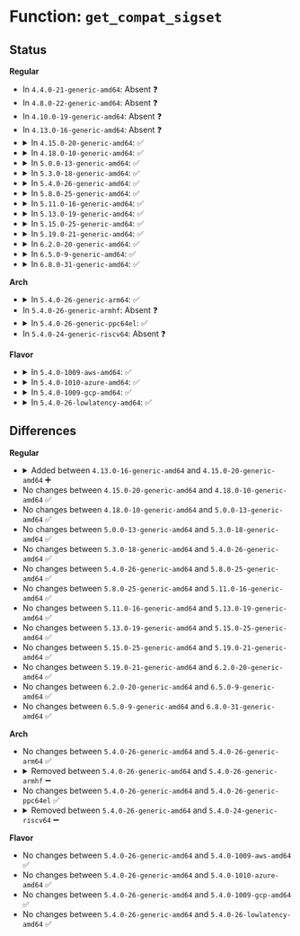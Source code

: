 # Function: <code>get_compat_sigset</code>

## Status
<b>Regular</b>
<ul>
<li>
In <code>4.4.0-21-generic-amd64</code>: Absent ❓
</li>
<li>
In <code>4.8.0-22-generic-amd64</code>: Absent ❓
</li>
<li>
In <code>4.10.0-19-generic-amd64</code>: Absent ❓
</li>
<li>
In <code>4.13.0-16-generic-amd64</code>: Absent ❓
</li>
<li>
<details>
<summary>In <code>4.15.0-20-generic-amd64</code>: ✅</summary>

```c
int get_compat_sigset(sigset_t * set, const compat_sigset_t * compat)
```

```json
{
  "name": "get_compat_sigset",
  "collision_type": "Unique Global",
  "inline_type": "No",
  "funcs": [
    {
      "addr": 18446744071580072736,
      "name": "get_compat_sigset",
      "external": true,
      "loc": "kernel/compat.c:471",
      "file": "kernel/compat.c",
      "inline": "seen, unknown",
      "caller_inline": [],
      "caller_func": [
        "kernel/signal.c:compat_SyS_rt_sigsuspend",
        "kernel/signal.c:compat_SyS_rt_sigaction",
        "kernel/signal.c:C_SYSC_rt_sigtimedwait",
        "kernel/signal.c:compat_SyS_rt_sigprocmask",
        "fs/select.c:compat_SyS_ppoll",
        "fs/select.c:compat_SyS_pselect6",
        "fs/eventpoll.c:compat_SyS_epoll_pwait",
        "fs/signalfd.c:compat_SyS_signalfd"
      ]
    }
  ],
  "symbols": [
    {
      "addr": 18446744071580072736,
      "name": "get_compat_sigset",
      "section": ".text",
      "bind": "STB_GLOBAL",
      "size": 32
    }
  ]
}
```
</details>
</li>
<li>
<details>
<summary>In <code>4.18.0-10-generic-amd64</code>: ✅</summary>

```c
int get_compat_sigset(sigset_t * set, const compat_sigset_t * compat)
```

```json
{
  "name": "get_compat_sigset",
  "collision_type": "Unique Global",
  "inline_type": "No",
  "funcs": [
    {
      "addr": 18446744071580132176,
      "name": "get_compat_sigset",
      "external": true,
      "loc": "kernel/compat.c:436",
      "file": "kernel/compat.c",
      "inline": "seen, unknown",
      "caller_inline": [],
      "caller_func": [
        "kernel/signal.c:__x32_compat_sys_rt_sigsuspend",
        "kernel/signal.c:__ia32_compat_sys_rt_sigsuspend",
        "kernel/signal.c:__x32_compat_sys_rt_sigaction",
        "kernel/signal.c:__ia32_compat_sys_rt_sigaction",
        "kernel/signal.c:__do_compat_sys_rt_sigtimedwait",
        "kernel/signal.c:__x32_compat_sys_rt_sigprocmask",
        "kernel/signal.c:__ia32_compat_sys_rt_sigprocmask",
        "fs/select.c:__x32_compat_sys_ppoll",
        "fs/select.c:__ia32_compat_sys_ppoll",
        "fs/select.c:do_compat_pselect",
        "fs/eventpoll.c:__x32_compat_sys_epoll_pwait",
        "fs/eventpoll.c:__ia32_compat_sys_epoll_pwait",
        "fs/signalfd.c:do_compat_signalfd4",
        "fs/aio.c:__x32_compat_sys_io_pgetevents",
        "fs/aio.c:__ia32_compat_sys_io_pgetevents"
      ]
    }
  ],
  "symbols": [
    {
      "addr": 18446744071580132176,
      "name": "get_compat_sigset",
      "section": ".text",
      "bind": "STB_GLOBAL",
      "size": 32
    }
  ]
}
```
</details>
</li>
<li>
<details>
<summary>In <code>5.0.0-13-generic-amd64</code>: ✅</summary>

```c
int get_compat_sigset(sigset_t * set, const compat_sigset_t * compat)
```

```json
{
  "name": "get_compat_sigset",
  "collision_type": "Unique Global",
  "inline_type": "No",
  "funcs": [
    {
      "addr": 18446744071580179488,
      "name": "get_compat_sigset",
      "external": true,
      "loc": "kernel/compat.c:405",
      "file": "kernel/compat.c",
      "inline": "seen, unknown",
      "caller_inline": [],
      "caller_func": [
        "kernel/signal.c:__x32_compat_sys_rt_sigsuspend",
        "kernel/signal.c:__ia32_compat_sys_rt_sigsuspend",
        "kernel/signal.c:__x32_compat_sys_rt_sigaction",
        "kernel/signal.c:__ia32_compat_sys_rt_sigaction",
        "kernel/signal.c:__x32_compat_sys_rt_sigtimedwait",
        "kernel/signal.c:__ia32_compat_sys_rt_sigtimedwait",
        "kernel/signal.c:__x32_compat_sys_rt_sigtimedwait_time64",
        "kernel/signal.c:__ia32_compat_sys_rt_sigtimedwait_time64",
        "kernel/signal.c:__x32_compat_sys_rt_sigprocmask",
        "kernel/signal.c:__ia32_compat_sys_rt_sigprocmask",
        "kernel/signal.c:set_compat_user_sigmask",
        "fs/signalfd.c:do_compat_signalfd4"
      ]
    }
  ],
  "symbols": [
    {
      "addr": 18446744071580179488,
      "name": "get_compat_sigset",
      "section": ".text",
      "bind": "STB_GLOBAL",
      "size": 32
    }
  ]
}
```
</details>
</li>
<li>
<details>
<summary>In <code>5.3.0-18-generic-amd64</code>: ✅</summary>

```c
int get_compat_sigset(sigset_t * set, const compat_sigset_t * compat)
```

```json
{
  "name": "get_compat_sigset",
  "collision_type": "Unique Global",
  "inline_type": "No",
  "funcs": [
    {
      "addr": 18446744071580225504,
      "name": "get_compat_sigset",
      "external": true,
      "loc": "kernel/compat.c:338",
      "file": "kernel/compat.c",
      "inline": "seen, unknown",
      "caller_inline": [],
      "caller_func": [
        "kernel/signal.c:__x32_compat_sys_rt_sigsuspend",
        "kernel/signal.c:__ia32_compat_sys_rt_sigsuspend",
        "kernel/signal.c:__x32_compat_sys_rt_sigaction",
        "kernel/signal.c:__ia32_compat_sys_rt_sigaction",
        "kernel/signal.c:__x32_compat_sys_rt_sigtimedwait_time32",
        "kernel/signal.c:__ia32_compat_sys_rt_sigtimedwait_time32",
        "kernel/signal.c:__x32_compat_sys_rt_sigtimedwait_time64",
        "kernel/signal.c:__ia32_compat_sys_rt_sigtimedwait_time64",
        "kernel/signal.c:__x32_compat_sys_rt_sigprocmask",
        "kernel/signal.c:__ia32_compat_sys_rt_sigprocmask",
        "kernel/signal.c:set_compat_user_sigmask",
        "fs/signalfd.c:do_compat_signalfd4"
      ]
    }
  ],
  "symbols": [
    {
      "addr": 18446744071580225504,
      "name": "get_compat_sigset",
      "section": ".text",
      "bind": "STB_GLOBAL",
      "size": 32
    }
  ]
}
```
</details>
</li>
<li>
<details>
<summary>In <code>5.4.0-26-generic-amd64</code>: ✅</summary>

```c
int get_compat_sigset(sigset_t * set, const compat_sigset_t * compat)
```

```json
{
  "name": "get_compat_sigset",
  "collision_type": "Unique Global",
  "inline_type": "No",
  "funcs": [
    {
      "addr": 18446744071580273744,
      "name": "get_compat_sigset",
      "external": true,
      "loc": "kernel/compat.c:338",
      "file": "kernel/compat.c",
      "inline": "seen, unknown",
      "caller_inline": [],
      "caller_func": [
        "kernel/signal.c:__x32_compat_sys_rt_sigsuspend",
        "kernel/signal.c:__ia32_compat_sys_rt_sigsuspend",
        "kernel/signal.c:__x32_compat_sys_rt_sigaction",
        "kernel/signal.c:__ia32_compat_sys_rt_sigaction",
        "kernel/signal.c:__x32_compat_sys_rt_sigtimedwait_time32",
        "kernel/signal.c:__ia32_compat_sys_rt_sigtimedwait_time32",
        "kernel/signal.c:__x32_compat_sys_rt_sigtimedwait_time64",
        "kernel/signal.c:__ia32_compat_sys_rt_sigtimedwait_time64",
        "kernel/signal.c:__x32_compat_sys_rt_sigprocmask",
        "kernel/signal.c:__ia32_compat_sys_rt_sigprocmask",
        "kernel/signal.c:set_compat_user_sigmask",
        "fs/signalfd.c:do_compat_signalfd4"
      ]
    }
  ],
  "symbols": [
    {
      "addr": 18446744071580273744,
      "name": "get_compat_sigset",
      "section": ".text",
      "bind": "STB_GLOBAL",
      "size": 32
    }
  ]
}
```
</details>
</li>
<li>
<details>
<summary>In <code>5.8.0-25-generic-amd64</code>: ✅</summary>

```c
int get_compat_sigset(sigset_t * set, const compat_sigset_t * compat)
```

```json
{
  "name": "get_compat_sigset",
  "collision_type": "Unique Global",
  "inline_type": "No",
  "funcs": [
    {
      "addr": 18446744071580342864,
      "name": "get_compat_sigset",
      "external": true,
      "loc": "kernel/compat.c:250",
      "file": "kernel/compat.c",
      "inline": "seen, unknown",
      "caller_inline": [],
      "caller_func": [
        "kernel/signal.c:__x32_compat_sys_rt_sigsuspend",
        "kernel/signal.c:__ia32_compat_sys_rt_sigsuspend",
        "kernel/signal.c:__x32_compat_sys_rt_sigaction",
        "kernel/signal.c:__ia32_compat_sys_rt_sigaction",
        "kernel/signal.c:__x32_compat_sys_rt_sigtimedwait_time32",
        "kernel/signal.c:__ia32_compat_sys_rt_sigtimedwait_time32",
        "kernel/signal.c:__x32_compat_sys_rt_sigtimedwait_time64",
        "kernel/signal.c:__ia32_compat_sys_rt_sigtimedwait_time64",
        "kernel/signal.c:__x32_compat_sys_rt_sigprocmask",
        "kernel/signal.c:__ia32_compat_sys_rt_sigprocmask",
        "kernel/signal.c:set_compat_user_sigmask",
        "fs/signalfd.c:__x32_compat_sys_signalfd",
        "fs/signalfd.c:__ia32_compat_sys_signalfd",
        "fs/signalfd.c:__x32_compat_sys_signalfd4",
        "fs/signalfd.c:__ia32_compat_sys_signalfd4"
      ]
    }
  ],
  "symbols": [
    {
      "addr": 18446744071580342864,
      "name": "get_compat_sigset",
      "section": ".text",
      "bind": "STB_GLOBAL",
      "size": 32
    }
  ]
}
```
</details>
</li>
<li>
<details>
<summary>In <code>5.11.0-16-generic-amd64</code>: ✅</summary>

```c
int get_compat_sigset(sigset_t * set, const compat_sigset_t * compat)
```

```json
{
  "name": "get_compat_sigset",
  "collision_type": "Unique Global",
  "inline_type": "No",
  "funcs": [
    {
      "addr": 18446744071580327984,
      "name": "get_compat_sigset",
      "external": true,
      "loc": "kernel/compat.c:250",
      "file": "kernel/compat.c",
      "inline": "seen, unknown",
      "caller_inline": [],
      "caller_func": [
        "kernel/signal.c:__x32_compat_sys_rt_sigsuspend",
        "kernel/signal.c:__ia32_compat_sys_rt_sigsuspend",
        "kernel/signal.c:__do_compat_sys_rt_sigaction",
        "kernel/signal.c:__x32_compat_sys_rt_sigtimedwait_time32",
        "kernel/signal.c:__ia32_compat_sys_rt_sigtimedwait_time32",
        "kernel/signal.c:__x32_compat_sys_rt_sigtimedwait_time64",
        "kernel/signal.c:__ia32_compat_sys_rt_sigtimedwait_time64",
        "kernel/signal.c:__x32_compat_sys_rt_sigprocmask",
        "kernel/signal.c:__ia32_compat_sys_rt_sigprocmask",
        "kernel/signal.c:set_compat_user_sigmask",
        "fs/signalfd.c:__x32_compat_sys_signalfd",
        "fs/signalfd.c:__ia32_compat_sys_signalfd",
        "fs/signalfd.c:__x32_compat_sys_signalfd4",
        "fs/signalfd.c:__ia32_compat_sys_signalfd4"
      ]
    }
  ],
  "symbols": [
    {
      "addr": 18446744071580327984,
      "name": "get_compat_sigset",
      "section": ".text",
      "bind": "STB_GLOBAL",
      "size": 32
    }
  ]
}
```
</details>
</li>
<li>
<details>
<summary>In <code>5.13.0-19-generic-amd64</code>: ✅</summary>

```c
int get_compat_sigset(sigset_t * set, const compat_sigset_t * compat)
```

```json
{
  "name": "get_compat_sigset",
  "collision_type": "Unique Global",
  "inline_type": "No",
  "funcs": [
    {
      "addr": 18446744071580331280,
      "name": "get_compat_sigset",
      "external": true,
      "loc": "kernel/compat.c:250",
      "file": "kernel/compat.c",
      "inline": "seen, unknown",
      "caller_inline": [],
      "caller_func": [
        "kernel/signal.c:__x32_compat_sys_rt_sigsuspend",
        "kernel/signal.c:__ia32_compat_sys_rt_sigsuspend",
        "kernel/signal.c:__do_compat_sys_rt_sigaction",
        "kernel/signal.c:__x32_compat_sys_rt_sigtimedwait_time32",
        "kernel/signal.c:__ia32_compat_sys_rt_sigtimedwait_time32",
        "kernel/signal.c:__x32_compat_sys_rt_sigtimedwait_time64",
        "kernel/signal.c:__ia32_compat_sys_rt_sigtimedwait_time64",
        "kernel/signal.c:__x32_compat_sys_rt_sigprocmask",
        "kernel/signal.c:__ia32_compat_sys_rt_sigprocmask",
        "kernel/signal.c:set_compat_user_sigmask",
        "fs/signalfd.c:__x32_compat_sys_signalfd",
        "fs/signalfd.c:__ia32_compat_sys_signalfd",
        "fs/signalfd.c:__x32_compat_sys_signalfd4",
        "fs/signalfd.c:__ia32_compat_sys_signalfd4"
      ]
    }
  ],
  "symbols": [
    {
      "addr": 18446744071580331280,
      "name": "get_compat_sigset",
      "section": ".text",
      "bind": "STB_GLOBAL",
      "size": 29
    }
  ]
}
```
</details>
</li>
<li>
<details>
<summary>In <code>5.15.0-25-generic-amd64</code>: ✅</summary>

```c
int get_compat_sigset(sigset_t * set, const compat_sigset_t * compat)
```

```json
{
  "name": "get_compat_sigset",
  "collision_type": "Unique Global",
  "inline_type": "No",
  "funcs": [
    {
      "addr": 18446744071580486000,
      "name": "get_compat_sigset",
      "external": true,
      "loc": "kernel/compat.c:250",
      "file": "kernel/compat.c",
      "inline": "seen, unknown",
      "caller_inline": [],
      "caller_func": [
        "kernel/signal.c:__x64_compat_sys_rt_sigsuspend",
        "kernel/signal.c:__ia32_compat_sys_rt_sigsuspend",
        "kernel/signal.c:__x64_compat_sys_rt_sigaction",
        "kernel/signal.c:__ia32_compat_sys_rt_sigaction",
        "kernel/signal.c:__x64_compat_sys_rt_sigtimedwait_time32",
        "kernel/signal.c:__ia32_compat_sys_rt_sigtimedwait_time32",
        "kernel/signal.c:__x64_compat_sys_rt_sigtimedwait_time64",
        "kernel/signal.c:__ia32_compat_sys_rt_sigtimedwait_time64",
        "kernel/signal.c:__x64_compat_sys_rt_sigprocmask",
        "kernel/signal.c:__ia32_compat_sys_rt_sigprocmask",
        "kernel/signal.c:set_compat_user_sigmask",
        "fs/signalfd.c:__x64_compat_sys_signalfd",
        "fs/signalfd.c:__ia32_compat_sys_signalfd",
        "fs/signalfd.c:__x64_compat_sys_signalfd4",
        "fs/signalfd.c:__ia32_compat_sys_signalfd4"
      ]
    }
  ],
  "symbols": [
    {
      "addr": 18446744071580486000,
      "name": "get_compat_sigset",
      "section": ".text",
      "bind": "STB_GLOBAL",
      "size": 29
    }
  ]
}
```
</details>
</li>
<li>
<details>
<summary>In <code>5.19.0-21-generic-amd64</code>: ✅</summary>

```c
int get_compat_sigset(sigset_t * set, const compat_sigset_t * compat)
```

```json
{
  "name": "get_compat_sigset",
  "collision_type": "Unique Global",
  "inline_type": "No",
  "funcs": [
    {
      "addr": 18446744071580680800,
      "name": "get_compat_sigset",
      "external": true,
      "loc": "kernel/compat.c:250",
      "file": "kernel/compat.c",
      "inline": "seen, unknown",
      "caller_inline": [],
      "caller_func": [
        "kernel/signal.c:__ia32_compat_sys_rt_sigsuspend",
        "kernel/signal.c:__ia32_compat_sys_rt_sigaction",
        "kernel/signal.c:__ia32_compat_sys_rt_sigtimedwait_time32",
        "kernel/signal.c:__ia32_compat_sys_rt_sigtimedwait_time64",
        "kernel/signal.c:__ia32_compat_sys_rt_sigprocmask",
        "kernel/signal.c:set_compat_user_sigmask",
        "fs/signalfd.c:__ia32_compat_sys_signalfd",
        "fs/signalfd.c:__ia32_compat_sys_signalfd4"
      ]
    }
  ],
  "symbols": [
    {
      "addr": 18446744071580680800,
      "name": "get_compat_sigset",
      "section": ".text",
      "bind": "STB_GLOBAL",
      "size": 39
    }
  ]
}
```
</details>
</li>
<li>
<details>
<summary>In <code>6.2.0-20-generic-amd64</code>: ✅</summary>

```c
int get_compat_sigset(sigset_t * set, const compat_sigset_t * compat)
```

```json
{
  "name": "get_compat_sigset",
  "collision_type": "Unique Global",
  "inline_type": "No",
  "funcs": [
    {
      "addr": 18446744071580951808,
      "name": "get_compat_sigset",
      "external": true,
      "loc": "kernel/compat.c:250",
      "file": "kernel/compat.c",
      "inline": "seen, unknown",
      "caller_inline": [],
      "caller_func": [
        "kernel/signal.c:__ia32_compat_sys_rt_sigsuspend",
        "kernel/signal.c:__ia32_compat_sys_rt_sigaction",
        "kernel/signal.c:__ia32_compat_sys_rt_sigtimedwait_time32",
        "kernel/signal.c:__ia32_compat_sys_rt_sigtimedwait_time64",
        "kernel/signal.c:__ia32_compat_sys_rt_sigprocmask",
        "kernel/signal.c:set_compat_user_sigmask",
        "fs/signalfd.c:__ia32_compat_sys_signalfd",
        "fs/signalfd.c:__ia32_compat_sys_signalfd4"
      ]
    }
  ],
  "symbols": [
    {
      "addr": 18446744071580951808,
      "name": "get_compat_sigset",
      "section": ".text",
      "bind": "STB_GLOBAL",
      "size": 39
    }
  ]
}
```
</details>
</li>
<li>
<details>
<summary>In <code>6.5.0-9-generic-amd64</code>: ✅</summary>

```c
int get_compat_sigset(sigset_t * set, const compat_sigset_t * compat)
```

```json
{
  "name": "get_compat_sigset",
  "collision_type": "Unique Global",
  "inline_type": "No",
  "funcs": [
    {
      "addr": 18446744071581038816,
      "name": "get_compat_sigset",
      "external": true,
      "loc": "kernel/compat.c:250",
      "file": "kernel/compat.c",
      "inline": "seen, unknown",
      "caller_inline": [],
      "caller_func": [
        "kernel/signal.c:__ia32_compat_sys_rt_sigsuspend",
        "kernel/signal.c:__ia32_compat_sys_rt_sigaction",
        "kernel/signal.c:__ia32_compat_sys_rt_sigtimedwait_time32",
        "kernel/signal.c:__ia32_compat_sys_rt_sigtimedwait_time64",
        "kernel/signal.c:__ia32_compat_sys_rt_sigprocmask",
        "kernel/signal.c:set_compat_user_sigmask",
        "fs/signalfd.c:__ia32_compat_sys_signalfd",
        "fs/signalfd.c:__ia32_compat_sys_signalfd4"
      ]
    }
  ],
  "symbols": [
    {
      "addr": 18446744071581038816,
      "name": "get_compat_sigset",
      "section": ".text",
      "bind": "STB_GLOBAL",
      "size": 39
    }
  ]
}
```
</details>
</li>
<li>
<details>
<summary>In <code>6.8.0-31-generic-amd64</code>: ✅</summary>

```c
int get_compat_sigset(sigset_t * set, const compat_sigset_t * compat)
```

```json
{
  "name": "get_compat_sigset",
  "collision_type": "Unique Global",
  "inline_type": "No",
  "funcs": [
    {
      "addr": 18446744071581136032,
      "name": "get_compat_sigset",
      "external": true,
      "loc": "kernel/compat.c:250",
      "file": "kernel/compat.c",
      "inline": "seen, unknown",
      "caller_inline": [],
      "caller_func": [
        "kernel/signal.c:__ia32_compat_sys_rt_sigsuspend",
        "kernel/signal.c:__ia32_compat_sys_rt_sigaction",
        "kernel/signal.c:__ia32_compat_sys_rt_sigtimedwait_time32",
        "kernel/signal.c:__ia32_compat_sys_rt_sigtimedwait_time64",
        "kernel/signal.c:__ia32_compat_sys_rt_sigprocmask",
        "kernel/signal.c:set_compat_user_sigmask",
        "fs/signalfd.c:__ia32_compat_sys_signalfd",
        "fs/signalfd.c:__ia32_compat_sys_signalfd4"
      ]
    }
  ],
  "symbols": [
    {
      "addr": 18446744071581136032,
      "name": "get_compat_sigset",
      "section": ".text",
      "bind": "STB_GLOBAL",
      "size": 39
    }
  ]
}
```
</details>
</li>
</ul>
<b>Arch</b>
<ul>
<li>
<details>
<summary>In <code>5.4.0-26-generic-arm64</code>: ✅</summary>

```c
int get_compat_sigset(sigset_t * set, const compat_sigset_t * compat)
```

```json
{
  "name": "get_compat_sigset",
  "collision_type": "Unique Global",
  "inline_type": "No",
  "funcs": [
    {
      "addr": 18446603336491516936,
      "name": "get_compat_sigset",
      "external": true,
      "loc": "kernel/compat.c:338",
      "file": "kernel/compat.c",
      "inline": "seen, unknown",
      "caller_inline": [],
      "caller_func": [
        "kernel/signal.c:__arm64_compat_sys_rt_sigsuspend",
        "kernel/signal.c:__do_compat_sys_rt_sigaction",
        "kernel/signal.c:__arm64_compat_sys_rt_sigtimedwait_time32",
        "kernel/signal.c:__arm64_compat_sys_rt_sigtimedwait_time64",
        "kernel/signal.c:__arm64_compat_sys_rt_sigprocmask",
        "kernel/signal.c:set_compat_user_sigmask",
        "fs/signalfd.c:__arm64_compat_sys_signalfd",
        "fs/signalfd.c:__arm64_compat_sys_signalfd4"
      ]
    }
  ],
  "symbols": [
    {
      "addr": 18446603336491516936,
      "name": "get_compat_sigset",
      "section": ".text",
      "bind": "STB_GLOBAL",
      "size": 384
    }
  ]
}
```
</details>
</li>
<li>
In <code>5.4.0-26-generic-armhf</code>: Absent ❓
</li>
<li>
<details>
<summary>In <code>5.4.0-26-generic-ppc64el</code>: ✅</summary>

```c
int get_compat_sigset(sigset_t * set, const compat_sigset_t * compat)
```

```json
{
  "name": "get_compat_sigset",
  "collision_type": "Unique Global",
  "inline_type": "No",
  "funcs": [
    {
      "addr": 13835058055284483536,
      "name": "get_compat_sigset",
      "external": true,
      "loc": "kernel/compat.c:338",
      "file": "kernel/compat.c",
      "inline": "seen, unknown",
      "caller_inline": [],
      "caller_func": [
        "arch/powerpc/kernel/signal_32.c:compat_sys_rt_sigreturn",
        "arch/powerpc/kernel/signal_32.c:do_setcontext",
        "kernel/signal.c:__se_compat_sys_rt_sigsuspend",
        "kernel/signal.c:__se_compat_sys_rt_sigaction",
        "kernel/signal.c:__se_compat_sys_rt_sigtimedwait_time32",
        "kernel/signal.c:__se_compat_sys_rt_sigtimedwait_time64",
        "kernel/signal.c:__se_compat_sys_rt_sigprocmask",
        "kernel/signal.c:set_compat_user_sigmask",
        "fs/signalfd.c:__se_compat_sys_signalfd",
        "fs/signalfd.c:__se_compat_sys_signalfd4"
      ]
    }
  ],
  "symbols": [
    {
      "addr": 13835058055284483536,
      "name": "get_compat_sigset",
      "section": ".text",
      "bind": "STB_GLOBAL",
      "size": 72
    }
  ]
}
```
</details>
</li>
<li>
In <code>5.4.0-24-generic-riscv64</code>: Absent ❓
</li>
</ul>
<b>Flavor</b>
<ul>
<li>
<details>
<summary>In <code>5.4.0-1009-aws-amd64</code>: ✅</summary>

```c
int get_compat_sigset(sigset_t * set, const compat_sigset_t * compat)
```

```json
{
  "name": "get_compat_sigset",
  "collision_type": "Unique Global",
  "inline_type": "No",
  "funcs": [
    {
      "addr": 18446744071580242544,
      "name": "get_compat_sigset",
      "external": true,
      "loc": "kernel/compat.c:338",
      "file": "kernel/compat.c",
      "inline": "seen, unknown",
      "caller_inline": [],
      "caller_func": [
        "kernel/signal.c:__x32_compat_sys_rt_sigsuspend",
        "kernel/signal.c:__ia32_compat_sys_rt_sigsuspend",
        "kernel/signal.c:__x32_compat_sys_rt_sigaction",
        "kernel/signal.c:__ia32_compat_sys_rt_sigaction",
        "kernel/signal.c:__x32_compat_sys_rt_sigtimedwait_time32",
        "kernel/signal.c:__ia32_compat_sys_rt_sigtimedwait_time32",
        "kernel/signal.c:__x32_compat_sys_rt_sigtimedwait_time64",
        "kernel/signal.c:__ia32_compat_sys_rt_sigtimedwait_time64",
        "kernel/signal.c:__x32_compat_sys_rt_sigprocmask",
        "kernel/signal.c:__ia32_compat_sys_rt_sigprocmask",
        "kernel/signal.c:set_compat_user_sigmask",
        "fs/signalfd.c:do_compat_signalfd4"
      ]
    }
  ],
  "symbols": [
    {
      "addr": 18446744071580242544,
      "name": "get_compat_sigset",
      "section": ".text",
      "bind": "STB_GLOBAL",
      "size": 32
    }
  ]
}
```
</details>
</li>
<li>
<details>
<summary>In <code>5.4.0-1010-azure-amd64</code>: ✅</summary>

```c
int get_compat_sigset(sigset_t * set, const compat_sigset_t * compat)
```

```json
{
  "name": "get_compat_sigset",
  "collision_type": "Unique Global",
  "inline_type": "No",
  "funcs": [
    {
      "addr": 18446744071580190096,
      "name": "get_compat_sigset",
      "external": true,
      "loc": "kernel/compat.c:338",
      "file": "kernel/compat.c",
      "inline": "seen, unknown",
      "caller_inline": [],
      "caller_func": [
        "kernel/signal.c:__x32_compat_sys_rt_sigsuspend",
        "kernel/signal.c:__ia32_compat_sys_rt_sigsuspend",
        "kernel/signal.c:__x32_compat_sys_rt_sigaction",
        "kernel/signal.c:__ia32_compat_sys_rt_sigaction",
        "kernel/signal.c:__x32_compat_sys_rt_sigtimedwait_time32",
        "kernel/signal.c:__ia32_compat_sys_rt_sigtimedwait_time32",
        "kernel/signal.c:__x32_compat_sys_rt_sigtimedwait_time64",
        "kernel/signal.c:__ia32_compat_sys_rt_sigtimedwait_time64",
        "kernel/signal.c:__x32_compat_sys_rt_sigprocmask",
        "kernel/signal.c:__ia32_compat_sys_rt_sigprocmask",
        "kernel/signal.c:set_compat_user_sigmask",
        "fs/signalfd.c:do_compat_signalfd4"
      ]
    }
  ],
  "symbols": [
    {
      "addr": 18446744071580190096,
      "name": "get_compat_sigset",
      "section": ".text",
      "bind": "STB_GLOBAL",
      "size": 32
    }
  ]
}
```
</details>
</li>
<li>
<details>
<summary>In <code>5.4.0-1009-gcp-amd64</code>: ✅</summary>

```c
int get_compat_sigset(sigset_t * set, const compat_sigset_t * compat)
```

```json
{
  "name": "get_compat_sigset",
  "collision_type": "Unique Global",
  "inline_type": "No",
  "funcs": [
    {
      "addr": 18446744071580233792,
      "name": "get_compat_sigset",
      "external": true,
      "loc": "kernel/compat.c:338",
      "file": "kernel/compat.c",
      "inline": "seen, unknown",
      "caller_inline": [],
      "caller_func": [
        "kernel/signal.c:__x32_compat_sys_rt_sigsuspend",
        "kernel/signal.c:__ia32_compat_sys_rt_sigsuspend",
        "kernel/signal.c:__x32_compat_sys_rt_sigaction",
        "kernel/signal.c:__ia32_compat_sys_rt_sigaction",
        "kernel/signal.c:__x32_compat_sys_rt_sigtimedwait_time32",
        "kernel/signal.c:__ia32_compat_sys_rt_sigtimedwait_time32",
        "kernel/signal.c:__x32_compat_sys_rt_sigtimedwait_time64",
        "kernel/signal.c:__ia32_compat_sys_rt_sigtimedwait_time64",
        "kernel/signal.c:__x32_compat_sys_rt_sigprocmask",
        "kernel/signal.c:__ia32_compat_sys_rt_sigprocmask",
        "kernel/signal.c:set_compat_user_sigmask",
        "fs/signalfd.c:do_compat_signalfd4"
      ]
    }
  ],
  "symbols": [
    {
      "addr": 18446744071580233792,
      "name": "get_compat_sigset",
      "section": ".text",
      "bind": "STB_GLOBAL",
      "size": 32
    }
  ]
}
```
</details>
</li>
<li>
<details>
<summary>In <code>5.4.0-26-lowlatency-amd64</code>: ✅</summary>

```c
int get_compat_sigset(sigset_t * set, const compat_sigset_t * compat)
```

```json
{
  "name": "get_compat_sigset",
  "collision_type": "Unique Global",
  "inline_type": "No",
  "funcs": [
    {
      "addr": 18446744071580286784,
      "name": "get_compat_sigset",
      "external": true,
      "loc": "kernel/compat.c:338",
      "file": "kernel/compat.c",
      "inline": "seen, unknown",
      "caller_inline": [],
      "caller_func": [
        "kernel/signal.c:__x32_compat_sys_rt_sigsuspend",
        "kernel/signal.c:__ia32_compat_sys_rt_sigsuspend",
        "kernel/signal.c:__x32_compat_sys_rt_sigaction",
        "kernel/signal.c:__ia32_compat_sys_rt_sigaction",
        "kernel/signal.c:__x32_compat_sys_rt_sigtimedwait_time32",
        "kernel/signal.c:__ia32_compat_sys_rt_sigtimedwait_time32",
        "kernel/signal.c:__x32_compat_sys_rt_sigtimedwait_time64",
        "kernel/signal.c:__ia32_compat_sys_rt_sigtimedwait_time64",
        "kernel/signal.c:__x32_compat_sys_rt_sigprocmask",
        "kernel/signal.c:__ia32_compat_sys_rt_sigprocmask",
        "kernel/signal.c:set_compat_user_sigmask",
        "fs/signalfd.c:do_compat_signalfd4"
      ]
    }
  ],
  "symbols": [
    {
      "addr": 18446744071580286784,
      "name": "get_compat_sigset",
      "section": ".text",
      "bind": "STB_GLOBAL",
      "size": 32
    }
  ]
}
```
</details>
</li>
</ul>

## Differences
<b>Regular</b>
<ul>
<li>
<details>
<summary>Added between <code>4.13.0-16-generic-amd64</code> and <code>4.15.0-20-generic-amd64</code> ➕</summary>

```c
int get_compat_sigset(sigset_t * set, const compat_sigset_t * compat)
```
</details>
</li>
<li>
No changes between <code>4.15.0-20-generic-amd64</code> and <code>4.18.0-10-generic-amd64</code> ✅
</li>
<li>
No changes between <code>4.18.0-10-generic-amd64</code> and <code>5.0.0-13-generic-amd64</code> ✅
</li>
<li>
No changes between <code>5.0.0-13-generic-amd64</code> and <code>5.3.0-18-generic-amd64</code> ✅
</li>
<li>
No changes between <code>5.3.0-18-generic-amd64</code> and <code>5.4.0-26-generic-amd64</code> ✅
</li>
<li>
No changes between <code>5.4.0-26-generic-amd64</code> and <code>5.8.0-25-generic-amd64</code> ✅
</li>
<li>
No changes between <code>5.8.0-25-generic-amd64</code> and <code>5.11.0-16-generic-amd64</code> ✅
</li>
<li>
No changes between <code>5.11.0-16-generic-amd64</code> and <code>5.13.0-19-generic-amd64</code> ✅
</li>
<li>
No changes between <code>5.13.0-19-generic-amd64</code> and <code>5.15.0-25-generic-amd64</code> ✅
</li>
<li>
No changes between <code>5.15.0-25-generic-amd64</code> and <code>5.19.0-21-generic-amd64</code> ✅
</li>
<li>
No changes between <code>5.19.0-21-generic-amd64</code> and <code>6.2.0-20-generic-amd64</code> ✅
</li>
<li>
No changes between <code>6.2.0-20-generic-amd64</code> and <code>6.5.0-9-generic-amd64</code> ✅
</li>
<li>
No changes between <code>6.5.0-9-generic-amd64</code> and <code>6.8.0-31-generic-amd64</code> ✅
</li>
</ul>
<b>Arch</b>
<ul>
<li>
No changes between <code>5.4.0-26-generic-amd64</code> and <code>5.4.0-26-generic-arm64</code> ✅
</li>
<li>
<details>
<summary>Removed between <code>5.4.0-26-generic-amd64</code> and <code>5.4.0-26-generic-armhf</code> ➖</summary>

```c
int get_compat_sigset(sigset_t * set, const compat_sigset_t * compat)
```
</details>
</li>
<li>
No changes between <code>5.4.0-26-generic-amd64</code> and <code>5.4.0-26-generic-ppc64el</code> ✅
</li>
<li>
<details>
<summary>Removed between <code>5.4.0-26-generic-amd64</code> and <code>5.4.0-24-generic-riscv64</code> ➖</summary>

```c
int get_compat_sigset(sigset_t * set, const compat_sigset_t * compat)
```
</details>
</li>
</ul>
<b>Flavor</b>
<ul>
<li>
No changes between <code>5.4.0-26-generic-amd64</code> and <code>5.4.0-1009-aws-amd64</code> ✅
</li>
<li>
No changes between <code>5.4.0-26-generic-amd64</code> and <code>5.4.0-1010-azure-amd64</code> ✅
</li>
<li>
No changes between <code>5.4.0-26-generic-amd64</code> and <code>5.4.0-1009-gcp-amd64</code> ✅
</li>
<li>
No changes between <code>5.4.0-26-generic-amd64</code> and <code>5.4.0-26-lowlatency-amd64</code> ✅
</li>
</ul>
